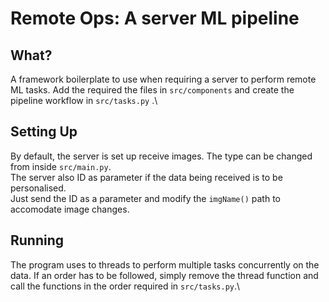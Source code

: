 # Remote Ops: A server ML pipeline

## What?
A framework boilerplate to use when requiring a server to perform remote ML tasks. Add the required the files in `src/components` and create the pipeline workflow in `src/tasks.py` .\

## Setting Up
By default, the server is set up receive images. The type can be changed from inside `src/main.py`.\
The server also ID as parameter if the data being received is to be personalised. \
Just send the ID as a parameter and modify the `imgName()` path to accomodate image changes.

## Running
The program uses to threads to perform multiple tasks concurrently on the data. If an order has to be followed, simply remove the thread function and call the functions in the order required in `src/tasks.py`.\
